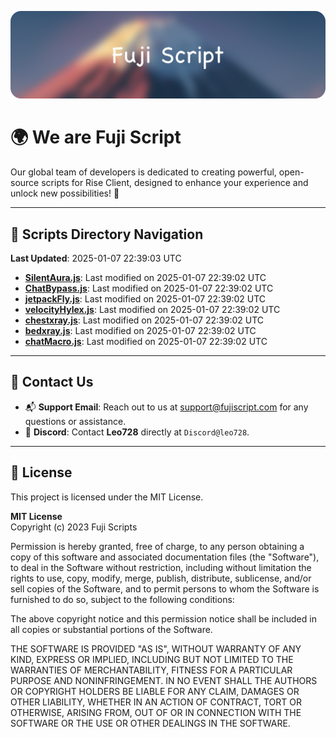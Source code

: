 ![Banner](.github/b.webp)

# 🌍 **We are Fuji Script**

Our global team of developers is dedicated to creating powerful, open-source scripts for Rise Client, designed to enhance your experience and unlock new possibilities! 🌟

---
<!-- SCRIPTS_NAVIGATION_START -->
## 📂 **Scripts Directory Navigation**

**Last Updated**: 2025-01-07 22:39:03 UTC

- **[SilentAura.js](scripts/SilentAura.js)**: Last modified on 2025-01-07 22:39:02 UTC
- **[ChatBypass.js](scripts/ChatBypass.js)**: Last modified on 2025-01-07 22:39:02 UTC
- **[jetpackFly.js](scripts/jetpackFly.js)**: Last modified on 2025-01-07 22:39:02 UTC
- **[velocityHylex.js](scripts/velocityHylex.js)**: Last modified on 2025-01-07 22:39:02 UTC
- **[chestxray.js](scripts/chestxray.js)**: Last modified on 2025-01-07 22:39:02 UTC
- **[bedxray.js](scripts/bedxray.js)**: Last modified on 2025-01-07 22:39:02 UTC
- **[chatMacro.js](scripts/chatMacro.js)**: Last modified on 2025-01-07 22:39:02 UTC

<!-- SCRIPTS_NAVIGATION_END -->

---

## 💬 **Contact Us**  
- 📬 **Support Email**: Reach out to us at [support@fujiscript.com](mailto:support@fujiscript.com) for any questions or assistance.  
- 💬 **Discord**: Contact **Leo728** directly at `Discord@leo728`.

---

## 📜 **License**

This project is licensed under the MIT License.  

**MIT License**  
Copyright (c) 2023 Fuji Scripts  

Permission is hereby granted, free of charge, to any person obtaining a copy of this software and associated documentation files (the "Software"), to deal in the Software without restriction, including without limitation the rights to use, copy, modify, merge, publish, distribute, sublicense, and/or sell copies of the Software, and to permit persons to whom the Software is furnished to do so, subject to the following conditions:  

The above copyright notice and this permission notice shall be included in all copies or substantial portions of the Software.  

THE SOFTWARE IS PROVIDED "AS IS", WITHOUT WARRANTY OF ANY KIND, EXPRESS OR IMPLIED, INCLUDING BUT NOT LIMITED TO THE WARRANTIES OF MERCHANTABILITY, FITNESS FOR A PARTICULAR PURPOSE AND NONINFRINGEMENT. IN NO EVENT SHALL THE AUTHORS OR COPYRIGHT HOLDERS BE LIABLE FOR ANY CLAIM, DAMAGES OR OTHER LIABILITY, WHETHER IN AN ACTION OF CONTRACT, TORT OR OTHERWISE, ARISING FROM, OUT OF OR IN CONNECTION WITH THE SOFTWARE OR THE USE OR OTHER DEALINGS IN THE SOFTWARE.  
